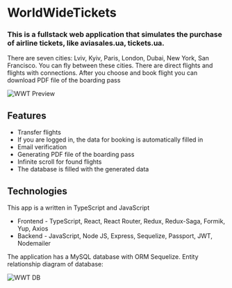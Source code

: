 # WorldWideTickets
### This is a fullstack web application that simulates the purchase of airline tickets, like aviasales.ua, tickets.ua.

There are seven cities: Lviv, Kyiv, Paris, London, Dubai, New York, San Francisco. You can fly between these cities. There are direct flights and flights with connections. After you choose and book flight you can download PDF file of the boarding pass

![WWT Preview](https://i.ibb.co/9hbqrvM/wwtBack.png)

## Features

- Transfer flights
- If you are logged in, the data for booking is automatically filled in
- Email verification
- Generating  PDF file of the boarding pass
- Infinite scroll for found flights
- The database is filled with the generated data

## Technologies

This app is a written in TypeScript and JavaScript

- Frontend - TypeScript, React, React Router, Redux, Redux-Saga, Formik, Yup, Axios
- Backend - JavaScript, Node JS, Express, Sequelize, Passport, JWT, Nodemailer

The application has a MySQL database with ORM Sequelize. Entity relationship diagram of database:

![WWT DB](https://i.ibb.co/yp2LfdH/wwtDb.png)
